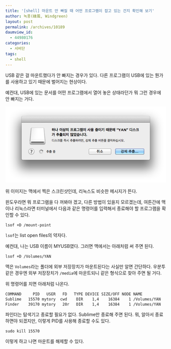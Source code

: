 ```yaml
---
title: '[shell] 마운트 안 빠질 때 어떤 프로그램이 잡고 있는 건지 확인해 보기'
author: 녹풍(綠風, Windgreen)
layout: post
permalink: /archives/10189
daumview_id:
  - 44980176
categories:
  - 서버단
tags:
  - shell
---
```

USB 같은 걸 마운트했다가 안 빠지는 경우가 있다. 다른 프로그램이 USB에 있는 뭔가를 사용하고 있기 때문에 벌어지는 현상이다.

예컨대, USB에 있는 문서를 어떤 프로그램에서 열어 놓은 상태라던가 뭐 그런 경우에 안 빠지는 거다.

![맥에서 마운트했다가 안 빠지는 경우][1]

위 이미지는 맥에서 찍은 스크린샷인데, 리눅스도 비슷한 메시지가 뜬다.

윈도우라면 뭐 프로그램을 다 꺼봐야 겠고, 다른 방법이 있을지 모르겠는데, 여튼간에 맥이나 리눅스라면 터미널에서 다음과 같은 명령어를 입력해서 종료해야 할 프로그램을 확인할 수 있다.

    lsof +D /mount-point

`lsof`는 list open files의 약자다.

예컨대, 나는 USB 이름이 MYUSB였다. 그러면 맥에서는 아래처럼 써 주면 된다.

    lsof +D /Volumes/YAN

맥은 `Volumes`라는 폴더에 외부 저장장치가 마운트된다는 사실만 알면 간단하다. 우분투 같은 경우엔 외부 저장장치가 `/media`에 마운트되니 같은 형식으로 찾아 주면 될 거다.

위 명령어를 치면 아래처럼 나온다.

    COMMAND     PID   USER   FD   TYPE DEVICE SIZE/OFF NODE NAME
    Sublime   15570 mytory  cwd    DIR    1,4    16384    1 /Volumes/YAN
    Finder    39170 mytory   20r   DIR    1,4    16384    1 /Volumes/YAN

파인더는 탐색기고 종료할 필요가 없다. Sublime만 종료해 주면 된다. 뭐, 알아서 종료하면야 되겠지만, 이렇게 PID를 사용해 종료할 수도 있다.

    sudo kill 15570

이렇게 하고 나면 마운트를 해제할 수 있다.

 [1]: /uploads/legacy/cant-umount.png